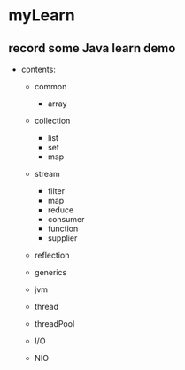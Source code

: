 #  myLearn
##  record some Java learn demo 
- contents:
   - common
        -  array    
   - collection
       - list
       - set
       - map
   - stream
       - filter
       - map
       - reduce
       - consumer
       - function
       - supplier
       
    -  reflection
    
    - generics
    
    -  jvm
    
    -  thread
    
    -  threadPool
    
    -  I/O
    
    -  NIO 

